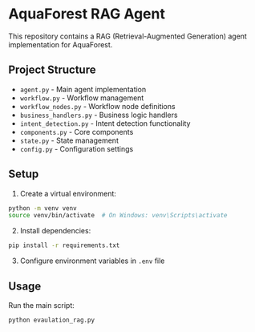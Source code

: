 # AquaForest RAG Agent

This repository contains a RAG (Retrieval-Augmented Generation) agent implementation for AquaForest.

## Project Structure

- `agent.py` - Main agent implementation
- `workflow.py` - Workflow management
- `workflow_nodes.py` - Workflow node definitions
- `business_handlers.py` - Business logic handlers
- `intent_detection.py` - Intent detection functionality
- `components.py` - Core components
- `state.py` - State management
- `config.py` - Configuration settings

## Setup

1. Create a virtual environment:
```bash
python -m venv venv
source venv/bin/activate  # On Windows: venv\Scripts\activate
```

2. Install dependencies:
```bash
pip install -r requirements.txt
```

3. Configure environment variables in `.env` file

## Usage

Run the main script:
```bash
python evaulation_rag.py
``` 